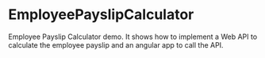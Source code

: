 # EmployeePayslipCalculator
Employee Payslip Calculator demo. It shows how to implement a Web API to calculate the employee payslip and an angular app to call the API.

